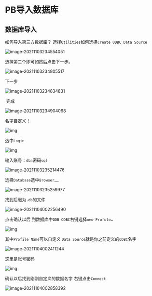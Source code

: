 

# PB导入数据库

## 数据库导入
如何导入第三方数据库？
选择`Utilities`如何选择`Create ODBC Data Source`

![image-20211103234554051](./image/image-20211103234554051.png)

选择第二个即可如然后点击下一步。

![image-20211103234805517](image/image-20211103234805517.png)

下一步

![image-20211103234834831](image/image-20211103234834831.png)

​	完成

![image-20211103234904068](image/image-20211103234904068.png)

名字自定义！

![img](image/d76cbd6f82d548548a3edf2d076a69f6.png)

选中`Login`

![img](image/34046c13e3314e62a4ee6073d341dfe4.png)

输入账号：`dba`密码`sql`

![image-20211103235214476](image/image-20211103235214476.png)

选择`Database`选中`Browser……`

![image-20211103235259977](image/image-20211103235259977.png)

找到后缀为`.db`的文件

![image-20211104002256490](image/image-20211104002256490.png)

点击确认以后
到数据库中`ODB ODBC`右键选择`new Profule…`

![img](image/f39bf56174b3401db644114e17fcf7a8.png)

其中`Profile Name`可以自定义
`Data Source`就是你之前定义的`ODBC`名字

![image-20211104002411244](image/image-20211104002411244.png)

这里是账号密码

![img](image/4cdeafd90c304d4c96872381f6a5becb.png)

确认以后找到刚刚自定义的数据名字
右键点击`Connect`

![image-20211104002858392](image/image-20211104002858392.png)